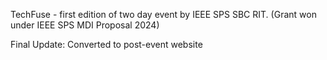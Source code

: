 TechFuse - first edition of two day event by IEEE SPS SBC RIT. (Grant won under IEEE SPS MDI Proposal 2024)

Final Update: Converted to post-event website
